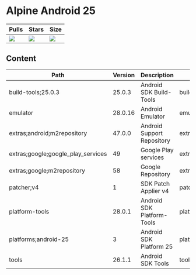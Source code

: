 # Alpine Android 25

| Pulls | Stars | Size |
| ----- | ----- | ---- |
| [![](https://img.shields.io/docker/pulls/trucknet/android-react-native-ci-alpine.svg)](https://hub.docker.com/r/trucknet/android-react-native-ci-alpine/) | [![](https://img.shields.io/docker/stars/trucknet/android-react-native-ci-alpine.svg)](https://hub.docker.com/r/trucknet/android-react-native-ci-alpine/) | [![](https://images.microbadger.com/badges/image/trucknet/android-react-native-ci-alpine:android-25.svg)](https://microbadger.com/images/trucknet/android-react-native-ci-alpine:android-25) |

## Content
Path                               | Version | Description                | Location
-------                            | ------- | -------                    | -------
build-tools;25.0.3                 | 25.0.3  | Android SDK Build-Tools    | build-tools/25.0.3/
emulator                           | 28.0.16 | Android Emulator           | emulator/
extras;android;m2repository        | 47.0.0  | Android Support Repository | extras/android/m2repository/
extras;google;google_play_services | 49      | Google Play services       | extras/google/google_play_services/
extras;google;m2repository         | 58      | Google Repository          | extras/google/m2repository/
patcher;v4                         | 1       | SDK Patch Applier v4       | patcher/v4/
platform-tools                     | 28.0.1  | Android SDK Platform-Tools | platform-tools/
platforms;android-25               | 3       | Android SDK Platform 25    | platforms/android-25/
tools                              | 26.1.1  | Android SDK Tools          | tools/